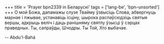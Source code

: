 +++
title = 'Prayer bpn2339 in Беларускі'
tags = ['lang-be', 'bpn-unsorted']
+++
О мой Божа, дапамажы слузе Твайму ўзвысіць Слова, абвергнуць марнае і лжывае, устанавіць ісціну, шырока распаўсюдзіць святыя вершы, адкрыць веліч і даць ранішняму святлу ўзысці ў сэрцах праведных.
Ты, сапраўды, Шчодры. Ты Той, Хто выбачае.

-- Abdu'l-Bahá
